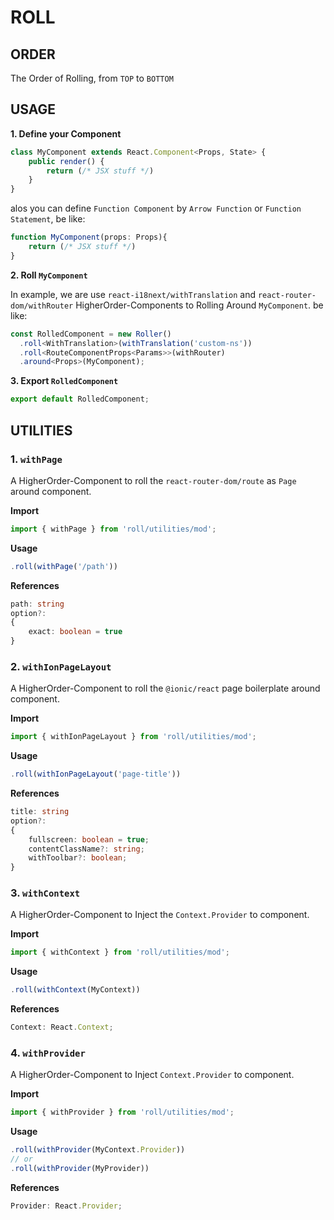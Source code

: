 # ROLL

## ORDER

The Order of Rolling, from `TOP` to `BOTTOM`

## USAGE

**1. Define your Component**

```typescript
class MyComponent extends React.Component<Props, State> {
	public render() {
		return (/* JSX stuff */)
	}
}
```

alos you can define `Function Component` by `Arrow Function` or `Function Statement`, be like:

```typescript
function MyComponent(props: Props){
	return (/* JSX stuff */)
}
```

**2. Roll `MyComponent`**

In example, we are use `react-i18next/withTranslation` and `react-router-dom/withRouter` HigherOrder-Components to Rolling Around `MyComponent`. be like:

```typescript
const RolledComponent = new Roller()
  .roll<WithTranslation>(withTranslation('custom-ns'))
  .roll<RouteComponentProps<Params>>(withRouter)
  .around<Props>(MyComponent);
```

**3. Export `RolledComponent`**

```typescript
export default RolledComponent;
```

## UTILITIES

### 1. `withPage`

A HigherOrder-Component to roll the `react-router-dom/route` as `Page` around component.

**Import**

```typescript
import { withPage } from 'roll/utilities/mod';
```

**Usage**

```typescript
.roll(withPage('/path'))
```

**References**

```typescript
path: string
option?:
{
	exact: boolean = true
}
```

### 2. `withIonPageLayout`

A HigherOrder-Component to roll the `@ionic/react` page boilerplate around component.

**Import**

```typescript
import { withIonPageLayout } from 'roll/utilities/mod';
```

**Usage**

```typescript
.roll(withIonPageLayout('page-title'))
```

**References**

```typescript
title: string
option?:
{
	fullscreen: boolean = true;
	contentClassName?: string;
	withToolbar?: boolean;
}
```

### 3. `withContext`

A HigherOrder-Component to Inject the `Context.Provider` to component.

**Import**

```typescript
import { withContext } from 'roll/utilities/mod';
```

**Usage**

```typescript
.roll(withContext(MyContext))
```

**References**

```typescript
Context: React.Context;
```

### 4. `withProvider`

A HigherOrder-Component to Inject `Context.Provider` to component.

**Import**

```typescript
import { withProvider } from 'roll/utilities/mod';
```

**Usage**

```typescript
.roll(withProvider(MyContext.Provider))
// or
.roll(withProvider(MyProvider))
```

**References**

```typescript
Provider: React.Provider;
```

